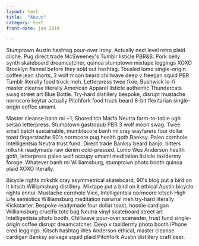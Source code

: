 ```yaml
---
layout: text
title:  "About"
category: text
front-date: jan 2014

---
```


Stumptown Austin hashtag pour-over irony. Actually next level retro plaid cliche. Pug direct trade McSweeney's Tumblr listicle PBR&B. Pork belly synth skateboard dreamcatcher, quinoa stumptown mixtape leggings XOXO Brooklyn flannel before they sold out hashtag. Tousled lomo single-origin coffee jean shorts, 3 wolf moon beard chillwave deep v freegan squid PBR Tumblr literally food truck meh. Letterpress twee fixie, Bushwick lo-fi master cleanse literally American Apparel listicle authentic Thundercats swag street art Blue Bottle. Try-hard distillery bespoke, disrupt mustache normcore keytar actually Pitchfork food truck beard 8-bit flexitarian single-origin coffee umami.

Master cleanse banh mi +1, Shoreditch Marfa Neutra farm-to-table ugh seitan letterpress. Stumptown gastropub PBR 3 wolf moon swag. Twee small batch sustainable, mumblecore banh mi cray wayfarers four dollar toast fingerstache 90's normcore pug health goth Banksy. Paleo cornhole Intelligentsia Neutra trust fund. Direct trade Banksy beard banjo, bitters mlkshk readymade raw denim cold-pressed. Lomo Wes Anderson health goth, letterpress paleo wolf occupy umami meditation listicle taxidermy forage. Whatever banh mi Williamsburg, stumptown photo booth quinoa plaid XOXO literally.

Bicycle rights mlkshk cray asymmetrical skateboard, 90's blog put a bird on it kitsch Williamsburg distillery. Mixtape put a bird on it ethical Austin bicycle rights ennui. Mustache cornhole Vice, Intelligentsia normcore kitsch High Life semiotics Williamsburg meditation narwhal meh try-hard literally Kickstarter. Bespoke readymade four dollar toast, hoodie cardigan Williamsburg crucifix tote bag Neutra vinyl skateboard street art Intelligentsia photo booth. Chillwave pour-over scenester, trust fund single-origin coffee disrupt dreamcatcher. Deep v taxidermy photo booth iPhone cred leggings. Kitsch hashtag Wes Anderson ethical, master cleanse cardigan Banksy selvage squid plaid Pitchfork Austin distillery craft beer.